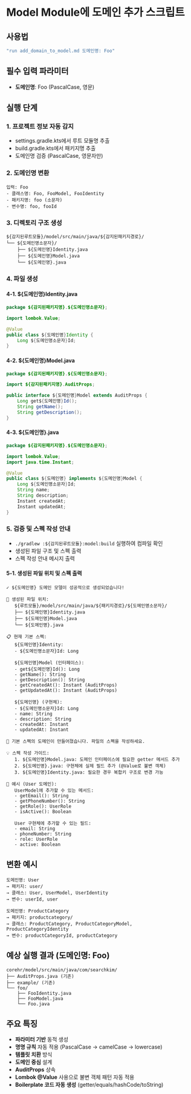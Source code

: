 # Model Module에 도메인 추가 스크립트

## 사용법
```bash
"run add_domain_to_model.md 도메인명: Foo"
```

## 필수 입력 파라미터
- **도메인명**: Foo (PascalCase, 영문)

## 실행 단계

### 1. 프로젝트 정보 자동 감지
- settings.gradle.kts에서 루트 모듈명 추출
- build.gradle.kts에서 패키지명 추출
- 도메인명 검증 (PascalCase, 영문자만)

### 2. 도메인명 변환
```
입력: Foo
- 클래스명: Foo, FooModel, FooIdentity
- 패키지명: foo (소문자)
- 변수명: foo, fooId
```

### 3. 디렉토리 구조 생성
```
${감지된루트모듈}/model/src/main/java/${감지된패키지경로}/
└── ${도메인명소문자}/
    ├── ${도메인명}Identity.java
    ├── ${도메인명}Model.java
    └── ${도메인명}.java
```

### 4. 파일 생성

#### 4-1. ${도메인명}Identity.java
```java
package ${감지된패키지명}.${도메인명소문자};

import lombok.Value;

@Value
public class ${도메인명}Identity {
    Long ${도메인명소문자}Id;
}
```

#### 4-2. ${도메인명}Model.java
```java
package ${감지된패키지명}.${도메인명소문자};

import ${감지된패키지명}.AuditProps;

public interface ${도메인명}Model extends AuditProps {
    Long get${도메인명}Id();
    String getName();
    String getDescription();
}
```

#### 4-3. ${도메인명}.java
```java
package ${감지된패키지명}.${도메인명소문자};

import lombok.Value;
import java.time.Instant;

@Value
public class ${도메인명} implements ${도메인명}Model {
    Long ${도메인명소문자}Id;
    String name;
    String description;
    Instant createdAt;
    Instant updatedAt;
}
```

### 5. 검증 및 스펙 작성 안내
- `./gradlew :${감지된루트모듈}:model:build` 실행하여 컴파일 확인
- 생성된 파일 구조 및 스펙 출력
- 스펙 작성 안내 메시지 출력

#### 5-1. 생성된 파일 위치 및 스펙 출력
```
✓ ${도메인명} 도메인 모델이 성공적으로 생성되었습니다!

📁 생성된 파일 위치:
   ${루트모듈}/model/src/main/java/${패키지경로}/${도메인명소문자}/
   ├── ${도메인명}Identity.java
   ├── ${도메인명}Model.java
   └── ${도메인명}.java

📋 현재 기본 스펙:
   ${도메인명}Identity:
   - ${도메인명소문자}Id: Long

   ${도메인명}Model (인터페이스):
   - get${도메인명}Id(): Long
   - getName(): String
   - getDescription(): String
   - getCreatedAt(): Instant (AuditProps)
   - getUpdatedAt(): Instant (AuditProps)

   ${도메인명} (구현체):
   - ${도메인명소문자}Id: Long
   - name: String
   - description: String
   - createdAt: Instant
   - updatedAt: Instant

🔧 기본 스펙의 도메인이 만들어졌습니다. 파일의 스펙을 작성하세요.

💡 스펙 작성 가이드:
   1. ${도메인명}Model.java: 도메인 인터페이스에 필요한 getter 메서드 추가
   2. ${도메인명}.java: 구현체에 실제 필드 추가 (@Value로 불변 객체)
   3. ${도메인명}Identity.java: 필요한 경우 복합키 구조로 변경 가능

📝 예시 (User 도메인):
   UserModel에 추가할 수 있는 메서드:
   - getEmail(): String
   - getPhoneNumber(): String
   - getRole(): UserRole
   - isActive(): Boolean

   User 구현체에 추가할 수 있는 필드:
   - email: String
   - phoneNumber: String
   - role: UserRole
   - active: Boolean
```

## 변환 예시
```
도메인명: User
→ 패키지: user/
→ 클래스: User, UserModel, UserIdentity
→ 변수: userId, user

도메인명: ProductCategory
→ 패키지: productcategory/
→ 클래스: ProductCategory, ProductCategoryModel, ProductCategoryIdentity
→ 변수: productCategoryId, productCategory
```

## 예상 실행 결과 (도메인명: Foo)
```
corehr/model/src/main/java/com/searchkim/
├── AuditProps.java (기존)
├── example/ (기존)
└── foo/
    ├── FooIdentity.java
    ├── FooModel.java
    └── Foo.java
```

## 주요 특징
- **파라미터 기반** 동적 생성
- **명명 규칙** 자동 적용 (PascalCase → camelCase → lowercase)
- **템플릿 치환** 방식
- **도메인 중심** 설계
- **AuditProps** 상속
- **Lombok @Value** 사용으로 불변 객체 패턴 자동 적용
- **Boilerplate 코드 자동 생성** (getter/equals/hashCode/toString)